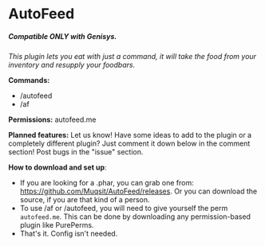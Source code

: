 # AutoFeed
##### Compatible ONLY with Genisys.
*This plugin lets you eat with just a command, it will take the food from your inventory and resupply your foodbars.*

**Commands:**
- /autofeed
- /af

**Permissions:** autofeed.me

**Planned features:** Let us know! Have some ideas to add to the plugin or a completely different plugin? Just comment it down below in the comment section! Post bugs in the "issue" section.

**How to download and set up**:
- If you are looking for a .phar, you can grab one from: https://github.com/Muqsit/AutoFeed/releases. Or you can download the source, if you are that kind of a person.
- To use /af or /autofeed, you will need to give yourself the perm ```autofeed.me```. This can be done by downloading any permission-based plugin like PurePerms.
- That's it. Config isn't needed.
